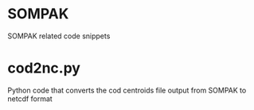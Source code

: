 # SOMPAK
SOMPAK related code snippets

# cod2nc.py

Python code that converts the cod centroids file output from SOMPAK to netcdf format


